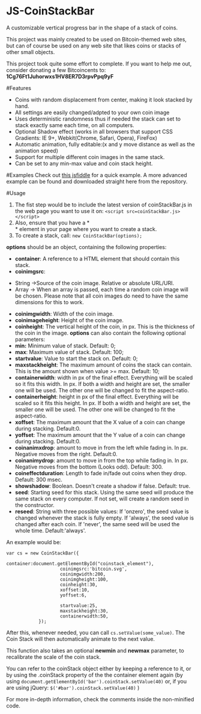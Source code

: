 JS-CoinStackBar
===============

A customizable vertical progress bar in the shape of a stack of coins.

This project was mainly created to be used on Bitcoin-themed web sites, but can of course be used on any web site that likes coins or stacks of other small objects.

This project took quite some effort to complete. If you want to help me out, consider donating a few Bitcoincents to: **1Cg76Ft1Juhorwxs1HV8ER7D3rpvPpq9yF**

#Features
- Coins with random displacement from center, making it look stacked by hand.
- All settings are easily changed/adpted to your own coin image
- Uses deterministic randomness thus if needed the stack can set to stack exactly same each time, on all computers.
- Optional Shadow effect (works in all browsers that support CSS Gradients: IE 9+, Webkit(Chrome, Safari, Opera), FireFox)
- Automatic animation, fully editable:(x and y move distance as well as the animation speed)
- Support for multiple different coin images in the same stack.
- Can be set to any min-max value and coin stack height.

#Examples
Check out [this jsfiddle](http://jsfiddle.net/uHA9F/1/) for a quick example.
A more advanced example can be found and downloaded straight here from the repository.


#Usage

1. The fist step would be to include the latest version of coinStackBar.js in the web page you want to use it on:
```<script src=coinStackBar.js></script>```
2. Also, ensure that you have a * <div> * element in your page where you want to create a stack.
3. To create a stack, call:
```new CoinStackBar(options); ```


**options** should be an object, containing the following properties:
* **container**: A reference to a HTML element that should contain this stack.
*	**coinimgsrc**: 
   -	String ->Source of the coin image. Relative or absolute URL/URI.
   -  Array -> When an array is passed, each time a random coin image will be chosen. Please note that all coin images do need to have the same dimensions for this to work.
* **coinimgwidth**: Width of the coin image.
* **coinimageheight**: Height of the coin image.
* **coinheight**: The vertical height of the coin, in px. This is the thickness of the coin in the image.
**options** can also contain the following optional parameters:
* **min:** Minimum value of stack. Default: 0;
* **max**: Maximum value of stack. Default: 100;
* **startvalue**: Value to start the stack on. Default: 0;
* **maxstackheight**: The maximum amount of coins the stack can contain. This is the amount shown when value >= max. Default: 10;
* **containerwidth**: width in px of the final effect. Everything will be scaled so it fits this width. In px. If both a width and height are set, the smaller one will be used. The other one will be changed to fit the aspect-ratio.
* **containerheight**: height in px of the final effect. Everything will be scaled so it fits this height. In px. If both a width and height are set, the smaller one will be used. The other one will be changed to fit the aspect-ratio.
* **xoffset**: The maximum amount that the X value of a coin can change during stacking. Default:0.
* **yoffset**: The maximum amount that the Y value of a coin can change during stacking. Default:0.
* **coinanimxdrop**: amount to move in from the left while fading in. In px. Negative moves from the right. Default:0.
* **coinanimydrop**: amount to move in from the top while fading in. In px. Negative moves from the bottom (Looks odd). Default: 300.
* **coineffectduration**: Length to fade in/fade out coins when they drop. Default: 300 msec.
* **showshadow**: Boolean. Doesn't create a shadow if false. Default: true.
* **seed**: Starting seed for this stack. Using the same seed will produce the same stack on every computer. If not set, will create a random seed in the constructor.
* **reseed**: String with three possible values: If 'onzero', the seed value is changed whenever the stack is fully empty. If 'always', the seed value is changed after each coin. If 'never', the same seed will be used the whole time. Default:'always'.

An example would be:

``` 
var cs = new CoinStackBar({
					container:document.getElementById("coinstack_element"),
					coinimgsrc:'bitcoin.svg',
					coinimgwidth:200,
					coinimgheight:100,
					coinheight:30,
					xoffset:10,
					yoffset:6,
					
					startvalue:25,
					maxstackheight:30,
					containerwidth:50,
			});
```
			
After this, whenever needed, you can call ```cs.setValue(some_value)```. The Coin Stack will then automatically animate to the next value.

This function also takes an optional **newmin** and **newmax** parameter, to recalibrate the scale of the coin stack.

You can refer to the coinStack object either by keeping a reference to it, or by using the .coinStack property of the the container element again (by using ```document.getElementById('bar').coinStack.setValue(40)``` or, if you are using jQuery: ```$('#bar').coinStack.setValue(40)``` )


For more in-depth information, check the comments inside the non-minified code.
